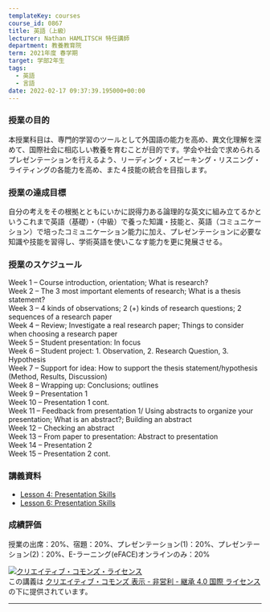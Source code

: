 ```yaml
---
templateKey: courses
course_id: 0867
title: 英語（上級）
lecturer: Nathan HAMLITSCH 特任講師
department: 教養教育院
term: 2021年度 春学期
target: 学部2年生
tags:
  - 英語
  - 言語
date: 2022-02-17 09:37:39.195000+00:00
---
```


### 授業の目的

本授業科目は、専門的学習のツールとして外国語の能力を高め、異文化理解を深めて、国際社会に相応しい教養を育むことが目的です。学会や社会で求められるプレゼンテーションを行えるよう、リーディング・スピーキング・リスニング・ライティングの各能力を高め、また４技能の統合を目指します。

### 授業の達成目標

自分の考えをその根拠とともにいかに説得力ある論理的な英文に組み立てるかというこれまで英語（基礎）・（中級）で養った知識・技能と、英語（コミュニケーション）で培ったコミュニケーション能力に加え、プレゼンテーションに必要な知識や技能を習得し、学術英語を使いこなす能力を更に発展させる。

### 授業のスケジュール

Week 1 – Course introduction, orientation; What is research?  
Week 2 – The 3 most important elements of research; What is a thesis statement?  
Week 3 – 4 kinds of observations; 2 (+) kinds of research questions; 2 sequences of a research paper  
Week 4 – Review; Investigate a real research paper; Things to consider when choosing a research paper  
Week 5 – Student presentation: In focus  
Week 6 – Student project: 1. Observation, 2. Research Question, 3. Hypothesis  
Week 7 – Support for idea: How to support the thesis statement/hypothesis (Method, Results, Discussion)  
Week 8 – Wrapping up: Conclusions; outlines  
Week 9 – Presentation 1  
Week 10 – Presentation 1 cont.  
Week 11 – Feedback from presentation 1/ Using abstracts to organize your presentation; What is an abstract?; Building an abstract  
Week 12 – Checking an abstract  
Week 13 – From paper to presentation: Abstract to presentation  
Week 14 – Presentation 2  
Week 15 – Presentation 2 cont.

### 講義資料

- [Lesson 4: Presentation Skills](https://ocw.nagoya-u.jp/files/867/slide1.pdf)
- [Lesson 6: Presentation Skills](https://ocw.nagoya-u.jp/files/867/slide2.pdf)

### 成績評価

授業の出席：20%、宿題：20%、プレゼンテーション(1)：20%、プレゼンテーション(2)：20%、E-ラーニング(eFACE)オンラインのみ：20%

<a rel="license" href="http://creativecommons.org/licenses/by-nc-sa/4.0/"><img alt="クリエイティブ・コモンズ・ライセンス" style="border-width:0;text-align:right;" data-src="" src="https://i.creativecommons.org/l/by-nc-sa/4.0/88x31.png" /></a><br />この講義は <a rel="license" href="http://creativecommons.org/licenses/by-nc-sa/4.0/">クリエイティブ・コモンズ 表示 - 非営利 - 継承 4.0 国際 ライセンス</a>の下に提供されています。

---

